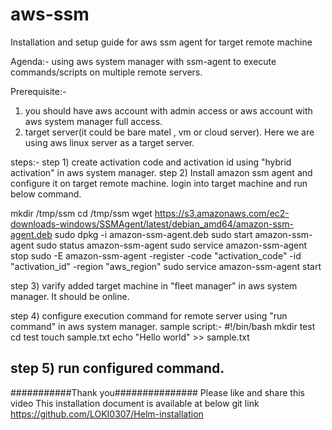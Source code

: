 # aws-ssm
Installation and setup guide for aws ssm agent for target remote machine

Agenda:- using aws system manager with ssm-agent to execute commands/scripts on multiple remote servers.

Prerequisite:- 
1) you should have aws account with admin access or aws account with aws system manager full access.
2) target server(it could be bare matel , vm or cloud server). Here we are using aws linux server as a target server.

steps:-
step 1) create activation code and activation id using "hybrid activation" in aws system manager.
step 2) Install amazon ssm agent and configure it on target remote machine. login into target machine and run below command.

mkdir /tmp/ssm
cd /tmp/ssm
wget https://s3.amazonaws.com/ec2-downloads-windows/SSMAgent/latest/debian_amd64/amazon-ssm-agent.deb
sudo dpkg -i amazon-ssm-agent.deb
sudo start amazon-ssm-agent
sudo status amazon-ssm-agent
sudo service amazon-ssm-agent stop
sudo -E amazon-ssm-agent -register -code "activation_code" -id "activation_id" -region "aws_region" 
sudo service amazon-ssm-agent start

step 3) varify added target machine in "fleet manager" in aws system manager. It should be online.

step 4) configure execution command for remote server using "run command" in aws system manager.
sample script:-
#!/bin/bash
mkdir test
cd test
touch sample.txt
echo "Hello world" >> sample.txt

step 5) run configured command.
-------------------------------------------------------
###########Thank you###############
Please like and share this video
This installation document is available at below git link
https://github.com/LOKI0307/Helm-installation
